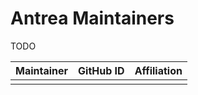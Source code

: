 # Antrea Maintainers

TODO

| Maintainer | GitHub ID | Affiliation |
| ---------- | --------- | ----------- |
| | | |
